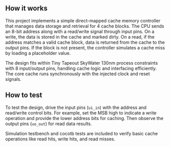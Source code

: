 <!---

This file is used to generate your project datasheet. Please fill in the information below and delete any unused
sections.

You can also include images in this folder and reference them in the markdown. Each image must be less than
512 kb in size, and the combined size of all images must be less than 1 MB.
-->

## How it works

This project implements a simple direct-mapped cache memory controller that manages data storage and retrieval for 4 cache blocks. The CPU sends an 8-bit address along with a read/write signal through input pins. On a write, the data is stored in the cache and marked dirty. On a read, if the address matches a valid cache block, data is returned from the cache to the output pins. If the block is not present, the controller simulates a cache miss by loading a placeholder value.

The design fits within Tiny Tapeout SkyWater 130nm process constraints with 8 input/output pins, handling cache logic and interfacing efficiently. The core cache runs synchronously with the injected clock and reset signals.

## How to test

To test the design, drive the input pins (`ui_in`) with the address and read/write control bits. For example, set the MSB high to indicate a write operation and provide the lower address bits for caching. Then observe the output pins (`uo_out`) for read data results. 

Simulation testbench and cocotb tests are included to verify basic cache operations like read hits, write hits, and read misses.
